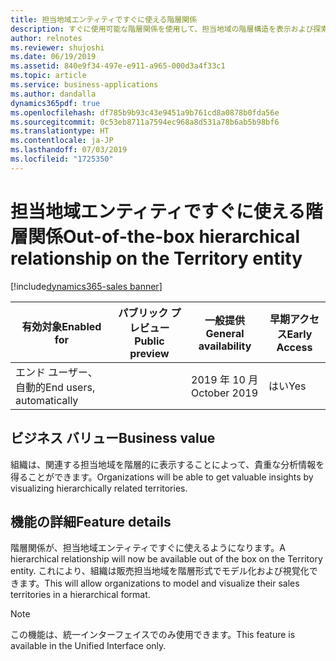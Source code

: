 ```yaml
---
title: 担当地域エンティティですぐに使える階層関係
description: すぐに使用可能な階層関係を使用して、担当地域の階層構造を表示および探索します。
author: relnotes
ms.reviewer: shujoshi
ms.date: 06/19/2019
ms.assetid: 840e9f34-497e-e911-a965-000d3a4f33c1
ms.topic: article
ms.service: business-applications
ms.author: dandalla
dynamics365pdf: true
ms.openlocfilehash: df785b9b93c43e9451a9b761cd8a0878b0fda56e
ms.sourcegitcommit: 0c53eb8711a7594ec968a8d531a78b6ab5b98bf6
ms.translationtype: HT
ms.contentlocale: ja-JP
ms.lasthandoff: 07/03/2019
ms.locfileid: "1725350"
---
```

# <a name="out-of-the-box-hierarchical-relationship-on-the-territory-entity"></a><span data-ttu-id="32043-103">担当地域エンティティですぐに使える階層関係</span><span class="sxs-lookup"><span data-stu-id="32043-103">Out-of-the-box hierarchical relationship on the Territory entity</span></span>
[!include[dynamics365-sales banner](../includes/dynamics365-sales.md)]

| <span data-ttu-id="32043-104">有効対象</span><span class="sxs-lookup"><span data-stu-id="32043-104">Enabled for</span></span>    |  <span data-ttu-id="32043-105">パブリック プレビュー</span><span class="sxs-lookup"><span data-stu-id="32043-105">Public preview</span></span> | <span data-ttu-id="32043-106">一般提供</span><span class="sxs-lookup"><span data-stu-id="32043-106">General availability</span></span> | <span data-ttu-id="32043-107">早期アクセス</span><span class="sxs-lookup"><span data-stu-id="32043-107">Early Access</span></span> |
| ---------- | ---------- |---------- |---------- |
|<span data-ttu-id="32043-108">エンド ユーザー、自動的</span><span class="sxs-lookup"><span data-stu-id="32043-108">End users, automatically</span></span>|| <span data-ttu-id="32043-109">2019 年 10 月</span><span class="sxs-lookup"><span data-stu-id="32043-109">October 2019</span></span>|<span data-ttu-id="32043-110">はい</span><span class="sxs-lookup"><span data-stu-id="32043-110">Yes</span></span> |


## <a name="business-value"></a><span data-ttu-id="32043-111">ビジネス バリュー</span><span class="sxs-lookup"><span data-stu-id="32043-111">Business value</span></span>
<!-- bv start -->
<span data-ttu-id="32043-112">組織は、関連する担当地域を階層的に表示することによって、貴重な分析情報を得ることができます。</span><span class="sxs-lookup"><span data-stu-id="32043-112">Organizations will be able to get valuable insights by visualizing hierarchically related territories.</span></span>
<!-- bv end -->



## <a name="feature-details"></a><span data-ttu-id="32043-113">機能の詳細</span><span class="sxs-lookup"><span data-stu-id="32043-113">Feature details</span></span>
<!--feature detail start -->
<span data-ttu-id="32043-114">階層関係が、担当地域エンティティですぐに使えるようになります。</span><span class="sxs-lookup"><span data-stu-id="32043-114">A hierarchical relationship will now be available out of the box on the Territory entity.</span></span> <span data-ttu-id="32043-115">これにより、組織は販売担当地域を階層形式でモデル化および視覚化できます。</span><span class="sxs-lookup"><span data-stu-id="32043-115">This will allow organizations to model and visualize their sales territories in a hierarchical format.</span></span>
<!--feature detail end -->


> [!NOTE]
> <span data-ttu-id="32043-116">この機能は、統一インターフェイスでのみ使用できます。</span><span class="sxs-lookup"><span data-stu-id="32043-116">This feature is available in the Unified Interface only.</span></span>







